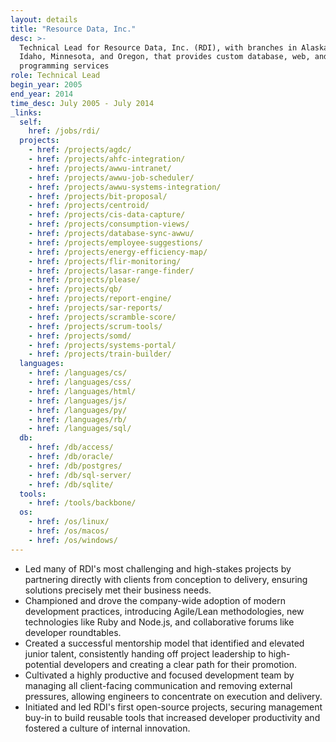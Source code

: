 ```yaml
---
layout: details
title: "Resource Data, Inc."
desc: >-
  Technical Lead for Resource Data, Inc. (RDI), with branches in Alaska, Texas,
  Idaho, Minnesota, and Oregon, that provides custom database, web, and GIS
  programming services
role: Technical Lead
begin_year: 2005
end_year: 2014
time_desc: July 2005 - July 2014
_links:
  self:
    href: /jobs/rdi/
  projects:
    - href: /projects/agdc/
    - href: /projects/ahfc-integration/
    - href: /projects/awwu-intranet/
    - href: /projects/awwu-job-scheduler/
    - href: /projects/awwu-systems-integration/
    - href: /projects/bit-proposal/
    - href: /projects/centroid/
    - href: /projects/cis-data-capture/
    - href: /projects/consumption-views/
    - href: /projects/database-sync-awwu/
    - href: /projects/employee-suggestions/
    - href: /projects/energy-efficiency-map/
    - href: /projects/flir-monitoring/
    - href: /projects/lasar-range-finder/
    - href: /projects/please/
    - href: /projects/qb/
    - href: /projects/report-engine/
    - href: /projects/sar-reports/
    - href: /projects/scramble-score/
    - href: /projects/scrum-tools/
    - href: /projects/somd/
    - href: /projects/systems-portal/
    - href: /projects/train-builder/
  languages:
    - href: /languages/cs/
    - href: /languages/css/
    - href: /languages/html/
    - href: /languages/js/
    - href: /languages/py/
    - href: /languages/rb/
    - href: /languages/sql/
  db:
    - href: /db/access/
    - href: /db/oracle/
    - href: /db/postgres/
    - href: /db/sql-server/
    - href: /db/sqlite/
  tools:
    - href: /tools/backbone/
  os:
    - href: /os/linux/
    - href: /os/macos/
    - href: /os/windows/
---
```


- Led many of RDI's most challenging and high-stakes projects by partnering directly with clients from conception to delivery, ensuring solutions precisely met their business needs.
- Championed and drove the company-wide adoption of modern development practices, introducing Agile/Lean methodologies, new technologies like Ruby and Node.js, and collaborative forums like developer roundtables.
- Created a successful mentorship model that identified and elevated junior talent, consistently handing off project leadership to high-potential developers and creating a clear path for their promotion.
- Cultivated a highly productive and focused development team by managing all client-facing communication and removing external pressures, allowing engineers to concentrate on execution and delivery.
- Initiated and led RDI's first open-source projects, securing management buy-in to build reusable tools that increased developer productivity and fostered a culture of internal innovation.
